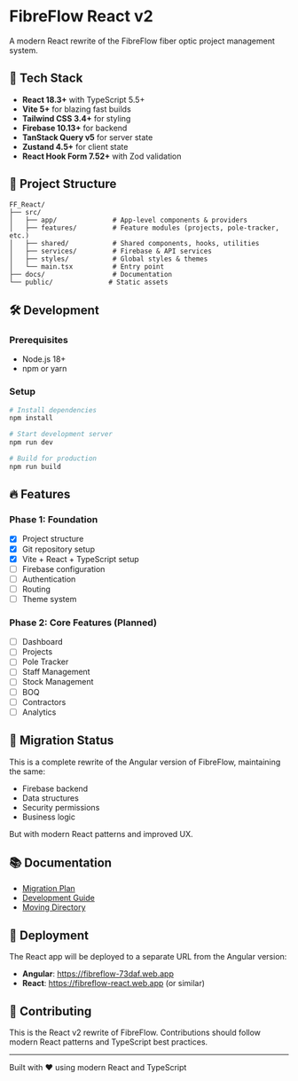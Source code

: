# FibreFlow React v2

A modern React rewrite of the FibreFlow fiber optic project management system.

## 🚀 Tech Stack

- **React 18.3+** with TypeScript 5.5+
- **Vite 5+** for blazing fast builds
- **Tailwind CSS 3.4+** for styling
- **Firebase 10.13+** for backend
- **TanStack Query v5** for server state
- **Zustand 4.5+** for client state
- **React Hook Form 7.52+** with Zod validation

## 📁 Project Structure

```
FF_React/
├── src/
│   ├── app/              # App-level components & providers
│   ├── features/         # Feature modules (projects, pole-tracker, etc.)
│   ├── shared/           # Shared components, hooks, utilities
│   ├── services/         # Firebase & API services
│   ├── styles/           # Global styles & themes
│   └── main.tsx          # Entry point
├── docs/                 # Documentation
└── public/              # Static assets
```

## 🛠️ Development

### Prerequisites
- Node.js 18+
- npm or yarn

### Setup
```bash
# Install dependencies
npm install

# Start development server
npm run dev

# Build for production
npm run build
```

## 🔥 Features

### Phase 1: Foundation
- [x] Project structure
- [x] Git repository setup
- [x] Vite + React + TypeScript setup
- [ ] Firebase configuration
- [ ] Authentication
- [ ] Routing
- [ ] Theme system

### Phase 2: Core Features (Planned)
- [ ] Dashboard
- [ ] Projects
- [ ] Pole Tracker
- [ ] Staff Management
- [ ] Stock Management
- [ ] BOQ
- [ ] Contractors
- [ ] Analytics

## 🎯 Migration Status

This is a complete rewrite of the Angular version of FibreFlow, maintaining the same:
- Firebase backend
- Data structures
- Security permissions
- Business logic

But with modern React patterns and improved UX.

## 📚 Documentation

- [Migration Plan](MIGRATION_PLAN.md)
- [Development Guide](CLAUDE.md)
- [Moving Directory](MOVING_DIRECTORY_NOTES.md)

## 🚀 Deployment

The React app will be deployed to a separate URL from the Angular version:
- **Angular**: https://fibreflow-73daf.web.app
- **React**: https://fibreflow-react.web.app (or similar)

## 🤝 Contributing

This is the React v2 rewrite of FibreFlow. Contributions should follow modern React patterns and TypeScript best practices.

---

Built with ❤️ using modern React and TypeScript